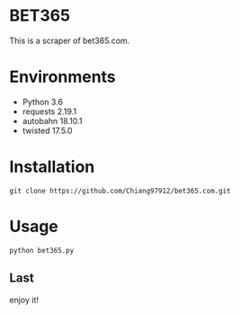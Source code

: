 # BET365

This is a scraper of bet365.com.

# Environments

- Python 3.6
- requests 2.19.1
- autobahn 18.10.1
- twisted 17.5.0



# Installation

```
git clone https://github.com/Chiang97912/bet365.com.git
```



# Usage

```
python bet365.py
```



## Last

enjoy it!